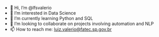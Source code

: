 - 👋 Hi, I’m @lfsvalerio
- 👀 I’m interested in Data Science
- 🌱 I’m currently learning Python and SQL
- 💞️ I’m looking to collaborate on projects involving automation and NLP
- 📫 How to reach me: luiz.valerio@fatec.sp.gov.br

<!---
lfsvalerio/lfsvalerio is a ✨ special ✨ repository because its `README.md` (this file) appears on your GitHub profile.
You can click the Preview link to take a look at your changes.
--->
